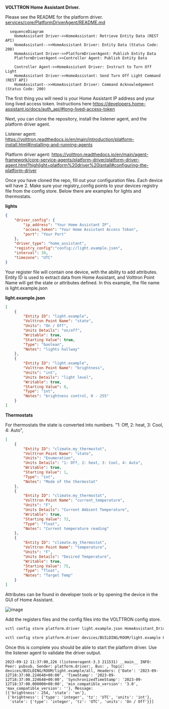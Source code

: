 **VOLTTRON Home Assistant Driver.** 

Please see the README for the platform driver.
[services/core/PlatformDriverAgent/README.md](https://github.com/riley206/Rileys_volttron/blob/55146b78d3ab7f53d08598df272cdda2d0aa8d3d/services/core/PlatformDriverAgent/README.md)
```mermaid
  sequenceDiagram
    HomeAssistant Driver->>HomeAssistant: Retrieve Entity Data (REST API)
    HomeAssistant-->>HomeAssistant Driver: Entity Data (Status Code: 200)
    HomeAssistant Driver->>PlatformDriverAgent: Publish Entity Data
    PlatformDriverAgent->>Controller Agent: Publish Entity Data

    Controller Agent->>HomeAssistant Driver: Instruct to Turn Off Light
    HomeAssistant Driver->>HomeAssistant: Send Turn Off Light Command (REST API)
    HomeAssistant-->>HomeAssistant Driver: Command Acknowledgement (Status Code: 200)

```
The first thing you will need is your Home Assistant IP address and your long lived access token. Instructions here https://developers.home-assistant.io/docs/auth_api/#long-lived-access-token


Next, you can clone the repository, install the listener agent, and the platform driver agent.

Listener agent: https://volttron.readthedocs.io/en/main/introduction/platform-install.html#installing-and-running-agents

Platform driver agent: https://volttron.readthedocs.io/en/main/agent-framework/core-service-agents/platform-driver/platform-driver-agent.html?highlight=platform%20driver%20isntall#configuring-the-platform-driver

Once you have cloned the repo, fill out your configuration files. Each device will have 2. Make sure your registry_config points to your devices registry file from the config store. Below there are examples for lights and thermostats. 

**lights**
```json
{
    "driver_config": {
        "ip_address": "Your Home Assistant IP",
        "access_token": "Your Home Assistant Access Token",
        "port": "Your Port"
    },
    "driver_type": "home_assistant",
    "registry_config":"config://light.example.json",
    "interval": 30,
    "timezone": "UTC"
}
```
Your register file will contain one device, with the ability to add attributes. Entity ID is used to extract data from Home Assistant, and Volttron Point Name will get the state or attributes defined. In this example, the file name is light.example.json

**light.example.json**
```json
[
    {
        "Entity ID": "light.example",
        "Volttron Point Name": "state",
        "Units": "On / Off",
        "Units Details": "on/off",
        "Writable": true,
        "Starting Value": true,
        "Type": "boolean",
        "Notes": "lights hallway"
    },
    {
        "Entity ID": "light.example",
        "Volttron Point Name": "brightness",
        "Units": "int",
        "Units Details": "light level",
        "Writable": true,
        "Starting Value": 0,
        "Type": "int",
        "Notes": "brightness control, 0 - 255"
    }
]
```
**Thermostats**

For thermostats the state is converted into numbers. "1: Off, 2: heat, 3: Cool, 4: Auto",
```json
[
    {
        "Entity ID": "climate.my_thermostat",
        "Volttron Point Name": "state",
        "Units": "Enumeration",
        "Units Details": "1: Off, 2: heat, 3: Cool, 4: Auto",
        "Writable": true,
        "Starting Value": 1,
        "Type": "int",
        "Notes": "Mode of the thermostat"
    },
    {
        "Entity ID": "climate.my_thermostat",
        "Volttron Point Name": "current_temperature",
        "Units": "F",
        "Units Details": "Current Ambient Temperature",
        "Writable": true,
        "Starting Value": 72,
        "Type": "float",
        "Notes": "Current temperature reading"
    },
    {
        "Entity ID": "climate.my_thermostat",
        "Volttron Point Name": "temperature",
        "Units": "F",
        "Units Details": "Desired Temperature",
        "Writable": true,
        "Starting Value": 75,
        "Type": "float",
        "Notes": "Target Temp"
    }
]
```
Attributes can be found in developer tools or by opening the device in the GUI of Home Assistant. 

![image](https://github.com/riley206/Rileys_volttron/assets/89715390/a367e61e-8b73-4f35-a179-dfda235ddcbe)


Add the registers files and the config files into the VOLTTRON config store. 


```bash
vctl config store platform.driver light.example.json HomeAssistant_Driver/light.example.json

vctl config store platform.driver devices/BUILDING/ROOM/light.example HomeAssistant_Driver/light.example.config
```


Once this is complete you should be able to start the platform driver. Use the listener agent to validate the driver output. 
```log
2023-09-12 11:37:00,226 (listeneragent-3.3 211531) __main__ INFO: Peer: pubsub, Sender: platform.driver:, Bus: , Topic: devices/BUILDING/ROOM/light.example/all, Headers: {'Date': '2023-09-12T18:37:00.224648+00:00', 'TimeStamp': '2023-09-12T18:37:00.224648+00:00', 'SynchronizedTimeStamp': '2023-09-12T18:37:00.000000+00:00', 'min_compatible_version': '3.0', 'max_compatible_version': ''}, Message: 
[{'brightness': 254, 'state': 'on'},
 {'brightness': {'type': 'integer', 'tz': 'UTC', 'units': 'int'},
  'state': {'type': 'integer', 'tz': 'UTC', 'units': 'On / Off'}}]
```